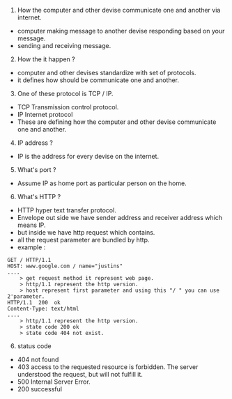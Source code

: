 1. How the computer and other devise communicate one and another via internet.

- computer making message to another devise responding based on your message.
- sending and receiving message.

2. How the it happen ?

- computer and other devises standardize with set of protocols.
- it defines how should be communicate one and another.

3. One of these protocol is TCP / IP.

- TCP Transmission control protocol.
- IP Internet protocol
- These are defining how the computer and other devise communicate one and another.

4. IP address ?

- IP is the address for every devise on the internet.

5. What's port ?

- Assume IP as home port as particular person on the home.

6. What's HTTP ?

- HTTP hyper text transfer protocol.
- Envelope out side we have sender address and receiver address which means IP.
- but inside we have http request which contains.
- all the request parameter are bundled by http.
- example :

```
GET / HTTP/1.1
HOST: www.google.com / name="justins"
....
    > get request method it represent web page.
    > http/1.1 represent the http version.
    > host represent first parameter and using this "/ " you can use 2'parameter.
HTTP/1.1  200  ok
Content-Type: text/html
....
    > http/1.1 represent the http version.
    > state code 200 ok
    > state code 404 not exist.
```

6. status code

- 404 not found
- 403 access to the requested resource is forbidden. The server understood the request, but will not fulfill it.
- 500 Internal Server Error.
- 200 successful
